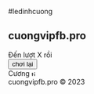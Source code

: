 #ledinhcuong
<html lang="en">
<head>
    <meta charset="UTF-8">
    <meta http-equiv="X-UA-Compatible" content="IE=edge">
    <meta name="viewport" content="width=device-width, initial-scale=1.0">
    <link rel="stylesheet" href="ldc.css">
    <link rel="preconnect" href="https://fonts.gstatic.com">
    <link href="https://fonts.googleapis.com/css2?family=Itim&display=swap" rel="stylesheet">
    <script src="./ldcuong.js"></script>
    <title>Tic-Tac-Toe</title>
</head>
<body>
    <main class="background">
        <section class="title">
            <h1>cuongvipfb.pro</h1>
        </section>
        <section class="display">
            Đến lượt <span class="display-player playerX">X</span> rồi
        </section>
        <section class="container">
            <div class="tile"></div>
            <div class="tile"></div>
            <div class="tile"></div>
            <div class="tile"></div>
            <div class="tile"></div>
            <div class="tile"></div>
            <div class="tile"></div>
            <div class="tile"></div>
            <div class="tile"></div>
        </section>
        <section class="display announcer hide"></section>
        <section class="controls">
            <button id="reset">chơi lại</button>
              </section>
       </label> <div id="userName">
        <section class="display">
      <div> Cương 
     <img title="ledinhcuong.net" src="https://nhanhoa.com/uploads/attach/1618816460_tich_xanh_facebook.png" width="11" height="11" alt="tichxanh"> 
       </section>
    <div>cuongvipfb.pro © 2023</div>
    </main>
</body>
</html>
